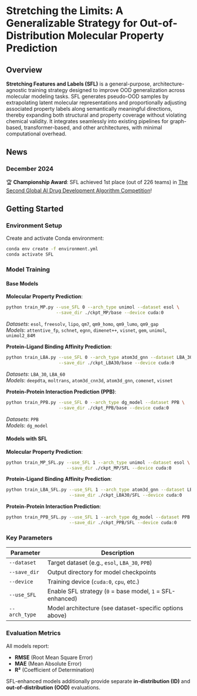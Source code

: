 # Stretching the Limits: A Generalizable Strategy for Out-of-Distribution Molecular Property Prediction

## Overview
**Stretching Features and Labels (SFL)** is a general-purpose, architecture-agnostic training strategy designed to improve OOD generalization across molecular modeling tasks. SFL generates pseudo-OOD samples by extrapolating latent molecular representations and proportionally adjusting associated property labels along semantically meaningful directions, thereby expanding both structural and property coverage without violating chemical validity. It integrates seamlessly into existing pipelines for graph-based, transformer-based, and other architectures, with minimal computational overhead.

## News
### December 2024
🏆 **Championship Award**: SFL achieved 1st place (out of 226 teams) in [The Second Global AI Drug Development Algorithm Competition](https://aistudio.baidu.com/competition/detail/1214/0/leaderboard)!


## Getting Started

### Environment Setup
Create and activate Conda environment:
```bash
conda env create -f environment.yml
conda activate SFL
```

### Model Training
#### Base Models
**Molecular Property Prediction**:
```bash
python train_MP.py --use_SFL 0 --arch_type unimol --dataset esol \
                   --save_dir ./ckpt_MP/base --device cuda:0
```
*Datasets*: `esol`, `freesolv`, `lipo`, `qm7`, `qm9_homo`, `qm9_lumo`, `qm9_gap`  
*Models*: `attentive_fp`, `schnet`, `egnn`, `dimenet++`, `visnet`, `gem`, `unimol`, `unimol2_84M`

**Protein-Ligand Binding Affinity Prediction**:
```bash
python train_LBA.py --use_SFL 0 --arch_type atom3d_gnn --dataset LBA_30 \
                    --save_dir ./ckpt_LBA30/base --device cuda:0
```
*Datasets*: `LBA_30`, `LBA_60`  
*Models*: `deepdta`, `moltrans`, `atom3d_cnn3d`, `atom3d_gnn`, `comenet`, `visnet`

**Protein-Protein Interaction Prediction (PPB)**:
```bash
python train_PPB.py --use_SFL 0 --arch_type dg_model --dataset PPB \
                    --save_dir ./ckpt_PPB/base --device cuda:0
```
*Datasets*: `PPB`  
*Models*: `dg_model`

#### Models with SFL
**Molecular Property Prediction**:
```bash
python train_MP_SFL.py --use_SFL 1 --arch_type unimol --dataset esol \
                       --save_dir ./ckpt_MP/SFL --device cuda:0
```

**Protein-Ligand Binding Affinity Prediction**:
```bash
python train_LBA_SFL.py --use_SFL 1 --arch_type atom3d_gnn --dataset LBA_30 \
                        --save_dir ./ckpt_LBA30/SFL --device cuda:0
```

**Protein-Protein Interaction Prediction**:
```bash
python train_PPB_SFL.py --use_SFL 1 --arch_type dg_model --dataset PPB \
                        --save_dir ./ckpt_PPB/SFL --device cuda:0
```

### Key Parameters
| Parameter    | Description                                                                 |
|--------------|-----------------------------------------------------------------------------|
| `--dataset`  | Target dataset (e.g., `esol`, `LBA_30`, `PPB`)                             |
| `--save_dir` | Output directory for model checkpoints                                      |
| `--device`   | Training device (`cuda:0`, `cpu`, etc.)                                     |
| `--use_SFL`  | Enable SFL strategy (`0` = base model, `1` = SFL-enhanced)                 |
| `--arch_type`| Model architecture (see dataset-specific options above)                    |

### Evaluation Metrics
All models report:
- **RMSE** (Root Mean Square Error)
- **MAE** (Mean Absolute Error)
- **R²** (Coefficient of Determination)

SFL-enhanced models additionally provide separate **in-distribution (ID)** and **out-of-distribution (OOD)** evaluations.